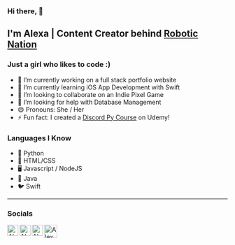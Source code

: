 ### Hi there, 👋
## I'm Alexa | Content Creator behind [Robotic Nation][youtube]

<!--
**afazio1/afazio1** is a ✨ _special_ ✨ repository because its `README.md` (this file) appears on your GitHub profile.-->

### Just a girl who likes to code :)

- 🔭 I’m currently working on a full stack portfolio website
- 🌱 I’m currently learning iOS App Development with Swift 
- 👯 I’m looking to collaborate on an Indie Pixel Game
- 🤔 I’m looking for help with Database Management
- 😄 Pronouns: She / Her
- ⚡ Fun fact: I created a [Discord Py Course][course] on Udemy! 

### Languages I Know

- 🐍 Python
- 🔆 HTML/CSS
- 🖥️ Javascript / NodeJS
- 🔐 Java
- 🐦 Swift

---

### Socials

[<img align="left" alt="Alexa | YouTube" width="25px" src="https://assets.stickpng.com/images/580b57fcd9996e24bc43c545.png"/>][youtube]
[<img align="left" alt="Alexa | Discord" width="25px" src="https://cdn0.iconfinder.com/data/icons/free-social-media-set/24/discord-512.png"/>][discord]
[<img align="left" alt="Alexa | Instagram" width="25px" src="https://i.pinimg.com/originals/43/85/a5/4385a5479214954fa9fab6f1a778623f.png"/>][instagram]
[<img align="left" alt="Alexa | Twitch" width="30px" src="https://res.cloudinary.com/startup-grind/image/upload/c_fill,dpr_2.0,f_auto,g_center,h_250,q_auto:good,w_250/v1/gcs/platform-data-twitch/contentbuilder/avatar_default.png"/>][twitch]



[youtube]: https://www.youtube.com/c/RoboticNation
[discord]: https://discord.gg/qpAxYaF
[instagram]: https://www.instagram.com/robotic.nation/
[course]: https://www.udemy.com/course/discordbotpy/?referralCode=4867E51677EDC7BE8B9C
[twitch]: https://www.twitch.tv/ratgirlboss
